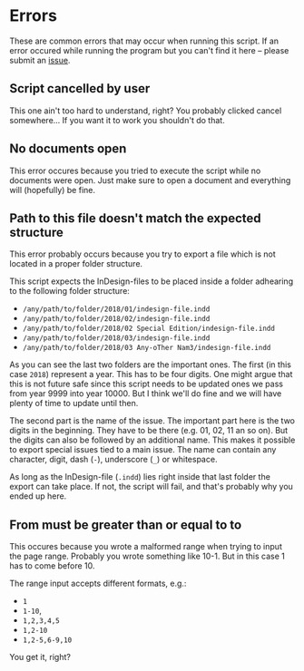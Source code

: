 # Errors

These are common errors that may occur when running this script. If an error
occured while running the program but you can't find it here – please submit an
[issue](https://github.com/sjofartstidningen/sst-indesign-export/issues).

## Script cancelled by user

This one ain't too hard to understand, right? You probably clicked cancel
somewhere... If you want it to work you shouldn't do that.

## No documents open

This error occures because you tried to execute the script while no documents
were open. Just make sure to open a document and everything will (hopefully) be
fine.

## Path to this file doesn't match the expected structure

This error probably occurs because you try to export a file which is not located
in a proper folder structure.

This script expects the InDesign-files to be placed inside a folder adhearing to
the following folder structure:

* `/any/path/to/folder/2018/01/indesign-file.indd`
* `/any/path/to/folder/2018/02/indesign-file.indd`
* `/any/path/to/folder/2018/02 Special Edition/indesign-file.indd`
* `/any/path/to/folder/2018/03/indesign-file.indd`
* `/any/path/to/folder/2018/03 Any-oTher Nam3/indesign-file.indd`

As you can see the last two folders are the important ones. The first (in this
case `2018`) represent a year. This has to be four digits. One might argue that
this is not future safe since this script needs to be updated ones we pass from
year 9999 into year 10000. But I think we'll do fine and we will have plenty of
time to update until then.

The second part is the name of the issue. The important part here is the two
digits in the beginning. They have to be there (e.g. 01, 02, 11 an so on). But
the digits can also be followed by an additional name. This makes it possible to
export special issues tied to a main issue. The name can contain any character,
digit, dash (`-`), underscore (`_`) or whitespace.

As long as the InDesign-file (`.indd`) lies right inside that last folder the
export can take place. If not, the script will fail, and that's probably why you
ended up here.

## From must be greater than or equal to to

This occures because you wrote a malformed range when trying to input the page
range. Probably you wrote something like 10-1. But in this case 1 has to come
before 10.

The range input accepts different formats, e.g.:

* `1`
* `1-10`,
* `1,2,3,4,5`
* `1,2-10`
* `1,2-5,6-9,10`

You get it, right?
